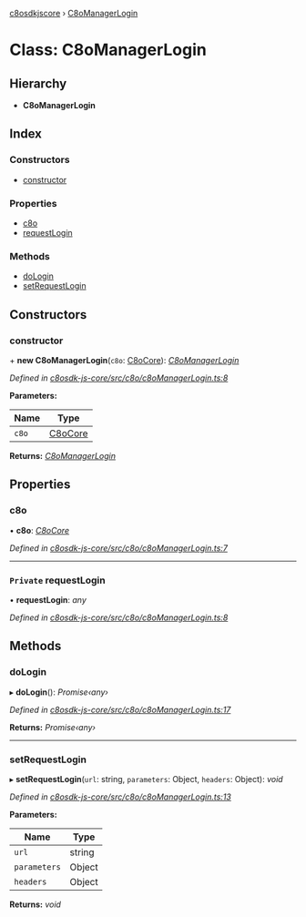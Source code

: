 [c8osdkjscore](../README.md) › [C8oManagerLogin](c8omanagerlogin.md)

# Class: C8oManagerLogin

## Hierarchy

* **C8oManagerLogin**

## Index

### Constructors

* [constructor](c8omanagerlogin.md#constructor)

### Properties

* [c8o](c8omanagerlogin.md#c8o)
* [requestLogin](c8omanagerlogin.md#private-requestlogin)

### Methods

* [doLogin](c8omanagerlogin.md#dologin)
* [setRequestLogin](c8omanagerlogin.md#setrequestlogin)

## Constructors

###  constructor

\+ **new C8oManagerLogin**(`c8o`: [C8oCore](c8ocore.md)): *[C8oManagerLogin](c8omanagerlogin.md)*

*Defined in [c8osdk-js-core/src/c8o/c8oManagerLogin.ts:8](https://github.com/convertigo/c8osdk-angular/blob/ce1ada0/src/c8o/c8oManagerLogin.ts#L8)*

**Parameters:**

Name | Type |
------ | ------ |
`c8o` | [C8oCore](c8ocore.md) |

**Returns:** *[C8oManagerLogin](c8omanagerlogin.md)*

## Properties

###  c8o

• **c8o**: *[C8oCore](c8ocore.md)*

*Defined in [c8osdk-js-core/src/c8o/c8oManagerLogin.ts:7](https://github.com/convertigo/c8osdk-angular/blob/ce1ada0/src/c8o/c8oManagerLogin.ts#L7)*

___

### `Private` requestLogin

• **requestLogin**: *any*

*Defined in [c8osdk-js-core/src/c8o/c8oManagerLogin.ts:8](https://github.com/convertigo/c8osdk-angular/blob/ce1ada0/src/c8o/c8oManagerLogin.ts#L8)*

## Methods

###  doLogin

▸ **doLogin**(): *Promise‹any›*

*Defined in [c8osdk-js-core/src/c8o/c8oManagerLogin.ts:17](https://github.com/convertigo/c8osdk-angular/blob/ce1ada0/src/c8o/c8oManagerLogin.ts#L17)*

**Returns:** *Promise‹any›*

___

###  setRequestLogin

▸ **setRequestLogin**(`url`: string, `parameters`: Object, `headers`: Object): *void*

*Defined in [c8osdk-js-core/src/c8o/c8oManagerLogin.ts:13](https://github.com/convertigo/c8osdk-angular/blob/ce1ada0/src/c8o/c8oManagerLogin.ts#L13)*

**Parameters:**

Name | Type |
------ | ------ |
`url` | string |
`parameters` | Object |
`headers` | Object |

**Returns:** *void*
